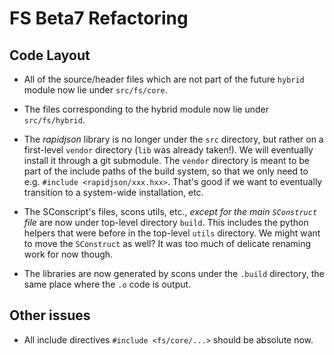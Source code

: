 
# FS Beta7 Refactoring

## Code Layout

* All of the source/header files which are not part of the future `hybrid` module
  now lie under `src/fs/core`.

* The files corresponding to the hybrid module now lie under `src/fs/hybrid`.

* The _rapidjson_ library is no longer under the `src` directory, but rather
  on a first-level `vendor` directory (`lib` was already taken!).
  We will eventually install it through a git submodule. The `vendor` directory
  is meant to be part of the include paths of the build system, so that we only need to e.g.
  `#include <rapidjson/xxx.hxx>`. That's good if we want to eventually transition to a system-wide installation, etc.

* The SConscript's files, scons utils, etc., _except for the main `SConstruct` file_ are now under top-level directory `build`.
  This includes the python helpers that were before in the top-level `utils` directory.
  We might want to move the `SConstruct` as well? It was too much of delicate renaming work for now though.

* The libraries are now generated by scons under the `.build` directory, the same place where the `.o` code is output.

## Other issues
* All include directives `#include <fs/core/...>` should be absolute now.